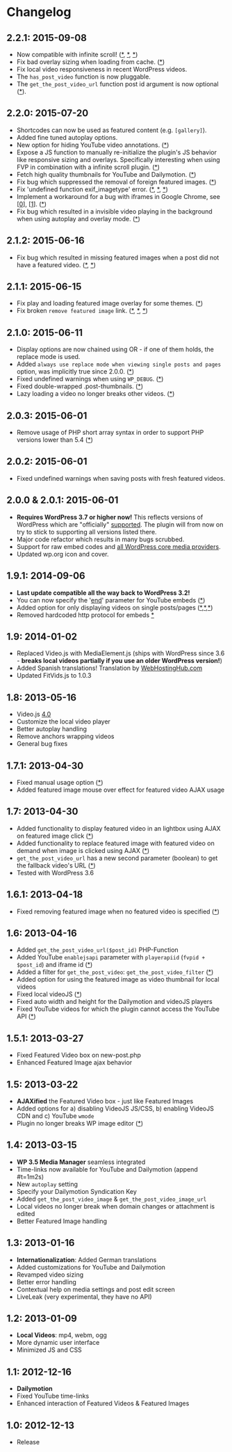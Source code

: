 # Changelog #

## 2.2.1: 2015-09-08 ##
* Now compatible with infinite scroll! ([*](https://wordpress.org/support/topic/vimeo-thrumbnails-not-work), [*](https://wordpress.org/support/topic/video-embedding-issue-when-using-infinite-scroll), [*](https://wordpress.org/support/topic/featured-video-plus-jetpack-infinite-scroll-video-width-problem))
* Fix bad overlay sizing when loading from cache. ([*](https://wordpress.org/support/topic/video-shrinking-on-2nd-play))
* Fix local video responsiveness in recent WordPress videos.
* The `has_post_video` function is now pluggable.
* The `get_the_post_video_url` function post id argument is now optional ([*](https://wordpress.org/support/topic/video-url)).

## 2.2.0: 2015-07-20 ##
* Shortcodes can now be used as featured content (e.g. `[gallery]`).
* Added fine tuned autoplay options.
* New option for hiding YouTube video annotations. ([*](https://wordpress.org/support/topic/add-feature-to-hide-youtube-screen-annotation))
* Expose a JS function to manually re-initialize the plugin's JS behavior like responsive sizing and overlays. Specifically interesting when using FVP in combination with a infinite scroll plugin. ([*](https://wordpress.org/support/topic/open-video-overlay-when-featured-image-is-clicked-in-loop))
* Fetch high quality thumbnails for YouTube and Dailymotion. ([*](https://wordpress.org/support/topic/featured-image-size-42))
* Fix bug which suppressed the removal of foreign featured images. ([*](https://wordpress.org/support/topic/cannot-remove-featured-image-if-a-featured-video-is-set))
* Fix 'undefined function exif_imagetype' error. ([*](https://wordpress.org/support/topic/cant-add-featured-video-1), [*](https://wordpress.org/support/topic/infinite-spinning-wheel-all-previous-videos-not-working-anymore), [*](https://wordpress.org/support/topic/error-message-444))
* Implement a workaround for a bug with iframes in Google Chrome, see [[0](https://code.google.com/p/chromium/issues/detail?id=395533)], [[1](https://code.google.com/p/chromium/issues/detail?id=395791)]. ([*](https://wordpress.org/support/topic/found-a-huge-critical-bug-videos-vanish-after-using-back))
* Fix bug which resulted in a invisible video playing in the background when using autoplay and overlay mode. ([*](https://wordpress.org/support/topic/video-overlay-with-autoplay-causes-two-videos-to-play))

## 2.1.2: 2015-06-16 ##
* Fix bug which resulted in missing featured images when a post did not have a featured video. ([*](https://wordpress.org/support/topic/cookie-send-to-you-and-video-yes-image-no), [*](https://wordpress.org/support/topic/version-221-featured-image-not-diplayed))

## 2.1.1: 2015-06-15 ##
* Fix play and loading featured image overlay for some themes. ([*](https://wordpress.org/support/topic/play-icon-missing))
* Fix broken `remove featured image` link. ([*](https://wordpress.org/support/topic/cant-remove-featured-image-2),  [*](https://wordpress.org/support/topic/version-210-conflict-with-wp-featured-image), [*](https://wordpress.org/support/topic/fvp-not-working-after-210-update))

## 2.1.0: 2015-06-11 ##
* Display options are now chained using OR - if one of them holds, the replace mode is used.
* Added `always use replace mode when viewing single posts and pages` option, was implicitly true since 2.0.0. ([*](https://wordpress.org/support/topic/featured-video-overrides-featured-image))
* Fixed undefined warnings when using `WP_DEBUG`. ([*](https://wordpress.org/support/topic/debug-error-16))
* Fixed double-wrapped .post-thumbnails. ([*](https://wordpress.org/support/topic/video-no-longer-appearing))
* Lazy loading a video no longer breaks other videos. ([*](https://wordpress.org/support/topic/blank-screen-after-the-video-is-played))

## 2.0.3: 2015-06-01 ##
* Remove usage of PHP short array syntax in order to support PHP versions lower than 5.4 ([*](https://wordpress.org/support/topic/bug-on-version-201))

## 2.0.2: 2015-06-01 ##
* Fixed undefined warnings when saving posts with fresh featured videos.

## 2.0.0 & 2.0.1: 2015-06-01 ##
* __Requires WordPress 3.7 or higher now!__ This reflects versions of WordPress which are "officially" [supported](https://codex.wordpress.org/Supported_Versions). The plugin will from now on try to stick to supporting all versions listed there.
* Major code refactor which results in many bugs scrubbed.
* Support for raw embed codes and [all WordPress core media providers](https://codex.wordpress.org/Embeds#Okay.2C_So_What_Sites_Can_I_Embed_From.3F).
* Updated wp.org icon and cover.


## 1.9.1: 2014-09-06 ##
* __Last update compatible all the way back to WordPress 3.2!__
* You can now specify the '[end](https://developers.google.com/youtube/player_parameters#end)' parameter for YouTube embeds ([*](http://wordpress.org/support/topic/how-to-specify-start-and-end-for-youtube-videos))
* Added option for only displaying videos on single posts/pages ([*](http://wordpress.org/support/topic/i-need-to-only-change-the-featured-images-not-the-thumbnails),[*](http://wordpress.org/support/topic/video-thumbnails-with-link-to-post),[*](http://wordpress.org/support/topic/want-everything-of-fvp-other-than-feature-video-thumb))
* Removed hardcoded http protocol for embeds [*](http://wordpress.org/support/topic/fix-for-videos-over-ssl)

## 1.9: 2014-01-02 ##
* Replaced Video.js with MediaElement.js (ships with WordPress since 3.6 - __breaks local videos partially if you use an older WordPress version!__)
* Added Spanish translations! Translation by [WebHostingHub.com](http://webhostinghub.com)
* Updated FitVids.js to 1.0.3

## 1.8: 2013-05-16 ##
* Video.js [4.0](http://blog.videojs.com/post/50021214078/video-js-4-0-now-available)
* Customize the local video player
* Better autoplay handling
* Remove anchors wrapping videos
* General bug fixes

## 1.7.1: 2013-04-30 ##
* Fixed manual usage option ([*](http://wordpress.org/support/topic/lightbox-video-on-featured-image-click))
* Added featured image mouse over effect for featured video AJAX usage

## 1.7: 2013-04-30 ##
* Added functionality to display featured video in an lightbox using AJAX on featured image click ([*](http://www.web2feel.com/garvan/))
* Added functionality to replace featured image with featured video on demand when image is clicked using AJAX ([*](http://wordpress.org/support/topic/lightbox-video-on-featured-image-click))
* `get_the_post_video_url` has a new second parameter (boolean) to get the fallback video's URL ([*](http://wordpress.org/support/topic/fallback-video-url))
* Tested with WordPress 3.6

## 1.6.1: 2013-04-18 ##
* Fixed removing featured image when no featured video is specified ([*](http://wordpress.org/support/topic/featured-image-doesnt-save))

## 1.6: 2013-04-16 ##
* Added `get_the_post_video_url($post_id)` PHP-Function
* Added YouTube `enablejsapi` parameter with `playerapiid` (`fvpid + $post_id`) and iframe id ([*](http://wordpress.org/support/topic/need-filter-for-iframe-and-embed-code-manipulation))
* Added a filter for `get_the_post_video`: `get_the_post_video_filter` ([*](http://wordpress.org/support/topic/need-filter-for-iframe-and-embed-code-manipulation))
* Added option for using the featured image as video thumbnail for local videos
* Fixed local videoJS ([*](http://wordpress.org/support/topic/how-to-style-the-player-play-button-pause-button-etc))
* Fixed auto width and height for the Dailymotion and videoJS players
* Fixed YouTube videos for which the plugin cannot access the YouTube API ([*](http://wordpress.org/support/topic/link-appearing-red-in-featured-video-section))

## 1.5.1: 2013-03-27 ##
* Fixed Featured Video box on new-post.php
* Enhanced Featured Image ajax behavior

## 1.5: 2013-03-22 ##
* __AJAXified__ the Featured Video box - just like Featured Images
* Added options for a) disabling VideoJS JS/CSS, b) enabling VideoJS CDN and c) YouTube `wmode`
* Plugin no longer breaks WP image editor ([*](http://wordpress.org/support/topic/breaks-image-scaling-shows-nan))

## 1.4: 2013-03-15 ##
* __WP 3.5 Media Manager__ seamless integrated
* Time-links now available for YouTube and Dailymotion (append #t=1m2s)
* New `autoplay` setting
* Specify your Dailymotion Syndication Key
* Added `get_the_post_video_image` & `get_the_post_video_image_url`
* Local videos no longer break when domain changes or attachment is edited
* Better Featured Image handling

## 1.3: 2013-01-16 ##
* __Internationalization__: Added German translations
* Added customizations for YouTube and Dailymotion
* Revamped video sizing
* Better error handling
* Contextual help on media settings and post edit screen
* LiveLeak (very experimental, they have no API)

## 1.2: 2013-01-09 ##
* __Local Videos__: mp4, webm, ogg
* More dynamic user interface
* Minimized JS and CSS

## 1.1: 2012-12-16 ##
* __Dailymotion__
* Fixed YouTube time-links
* Enhanced interaction of Featured Videos & Featured Images

## 1.0: 2012-12-13 ##
* Release

